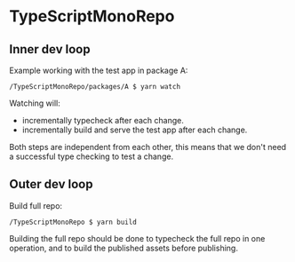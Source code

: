 # TypeScriptMonoRepo

## Inner dev loop

Example working with the test app in package A:

```
/TypeScriptMonoRepo/packages/A $ yarn watch
```

Watching will:

- incrementally typecheck after each change.
- incrementally build and serve the test app after each change.

Both steps are independent from each other, this means that we don't need a successful type checking to test a change.

## Outer dev loop

Build full repo:

```
/TypeScriptMonoRepo $ yarn build
```

Building the full repo should be done to typecheck the full repo in one operation,
and to build the published assets before publishing.
